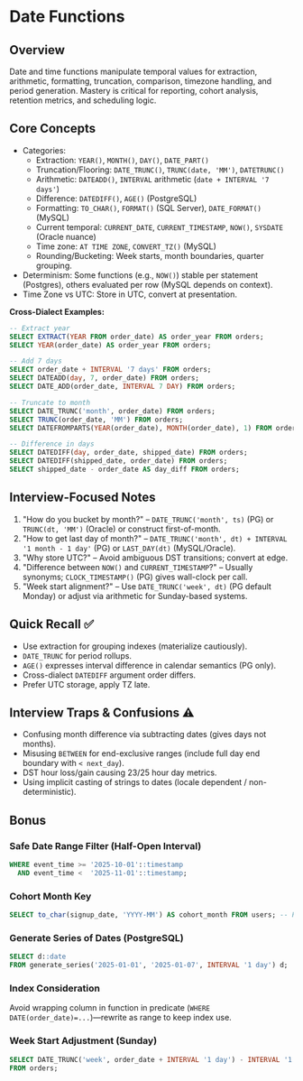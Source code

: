 # Date Functions

## Overview
Date and time functions manipulate temporal values for extraction, arithmetic, formatting, truncation, comparison, timezone handling, and period generation. Mastery is critical for reporting, cohort analysis, retention metrics, and scheduling logic.

## Core Concepts
- Categories:
  - Extraction: `YEAR()`, `MONTH()`, `DAY()`, `DATE_PART()`
  - Truncation/Flooring: `DATE_TRUNC()`, `TRUNC(date, 'MM')`, `DATETRUNC()`
  - Arithmetic: `DATEADD()`, `INTERVAL` arithmetic (`date + INTERVAL '7 days'`)
  - Difference: `DATEDIFF()`, `AGE()` (PostgreSQL)
  - Formatting: `TO_CHAR()`, `FORMAT()` (SQL Server), `DATE_FORMAT()` (MySQL)
  - Current temporal: `CURRENT_DATE`, `CURRENT_TIMESTAMP`, `NOW()`, `SYSDATE` (Oracle nuance)
  - Time zone: `AT TIME ZONE`, `CONVERT_TZ()` (MySQL)
  - Rounding/Bucketing: Week starts, month boundaries, quarter grouping.
- Determinism: Some functions (e.g., `NOW()`) stable per statement (Postgres), others evaluated per row (MySQL depends on context).
- Time Zone vs UTC: Store in UTC, convert at presentation.

**Cross-Dialect Examples:**
```sql
-- Extract year
SELECT EXTRACT(YEAR FROM order_date) AS order_year FROM orders;          -- ANSI / PG
SELECT YEAR(order_date) AS order_year FROM orders;                        -- MySQL / SQL Server

-- Add 7 days
SELECT order_date + INTERVAL '7 days' FROM orders;                        -- ANSI / PG
SELECT DATEADD(day, 7, order_date) FROM orders;                           -- SQL Server
SELECT DATE_ADD(order_date, INTERVAL 7 DAY) FROM orders;                  -- MySQL

-- Truncate to month
SELECT DATE_TRUNC('month', order_date) FROM orders;                       -- Postgres
SELECT TRUNC(order_date, 'MM') FROM orders;                               -- Oracle
SELECT DATEFROMPARTS(YEAR(order_date), MONTH(order_date), 1) FROM orders; -- SQL Server (construct)

-- Difference in days
SELECT DATEDIFF(day, order_date, shipped_date) FROM orders;               -- SQL Server
SELECT DATEDIFF(shipped_date, order_date) FROM orders;                    -- MySQL (arg order differs!)
SELECT shipped_date - order_date AS day_diff FROM orders;                 -- Postgres interval cast
```

## Interview-Focused Notes
1. "How do you bucket by month?" – `DATE_TRUNC('month', ts)` (PG) or `TRUNC(dt, 'MM')` (Oracle) or construct first-of-month.
2. "How to get last day of month?" – `DATE_TRUNC('month', dt) + INTERVAL '1 month - 1 day'` (PG) or `LAST_DAY(dt)` (MySQL/Oracle).
3. "Why store UTC?" – Avoid ambiguous DST transitions; convert at edge.
4. "Difference between `NOW()` and `CURRENT_TIMESTAMP`?" – Usually synonyms; `CLOCK_TIMESTAMP()` (PG) gives wall-clock per call.
5. "Week start alignment?" – Use `DATE_TRUNC('week', dt)` (PG default Monday) or adjust via arithmetic for Sunday-based systems.

## Quick Recall ✅
- Use extraction for grouping indexes (materialize cautiously).
- `DATE_TRUNC` for period rollups.
- `AGE()` expresses interval difference in calendar semantics (PG only).
- Cross-dialect `DATEDIFF` argument order differs.
- Prefer UTC storage, apply TZ late.

## Interview Traps & Confusions ⚠️
- Confusing month difference via subtracting dates (gives days not months).
- Misusing `BETWEEN` for end-exclusive ranges (include full day end boundary with `< next_day`).
- DST hour loss/gain causing 23/25 hour day metrics.
- Using implicit casting of strings to dates (locale dependent / non-deterministic).

## Bonus
### Safe Date Range Filter (Half-Open Interval)
```sql
WHERE event_time >= '2025-10-01'::timestamp
  AND event_time <  '2025-11-01'::timestamp;
```

### Cohort Month Key
```sql
SELECT to_char(signup_date, 'YYYY-MM') AS cohort_month FROM users; -- PG
```

### Generate Series of Dates (PostgreSQL)
```sql
SELECT d::date
FROM generate_series('2025-01-01', '2025-01-07', INTERVAL '1 day') d;
```

### Index Consideration
Avoid wrapping column in function in predicate (`WHERE DATE(order_date)=...`)—rewrite as range to keep index use.

### Week Start Adjustment (Sunday)
```sql
SELECT DATE_TRUNC('week', order_date + INTERVAL '1 day') - INTERVAL '1 day'
FROM orders;
```
